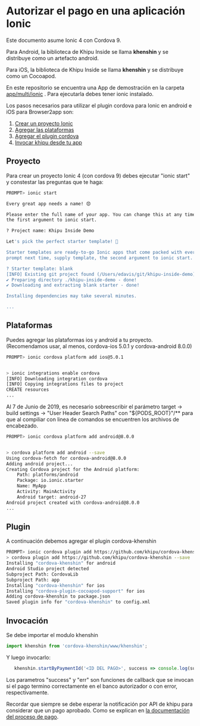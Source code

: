 # Autorizar el pago en una aplicación Ionic

Este documento asume Ionic 4 con Cordova 9.

Para Android, la biblioteca de Khipu Inside se llama **khenshin** y se distribuye como un artefacto android.

Para iOS, la biblioteca de Khipu Inside se llama **khenshin** y se distribuye como un Cocoapod.

En este repositorio se encuentra una App de demostración en la carpeta [app/multi/ionic](https://github.com/khipu/khipu-inside-demo/tree/master/app/multi/ionic) . Para ejecutarla debes tener ionic instalado.

Los pasos necesarios para utilizar el plugin cordova para Ionic en android e iOS para Browser2app son:

1. [Crear un proyecto Ionic](#proyecto)
2. [Agregar las plataformas](#plataformas)
3. [Agregar el plugin cordova](#plugin)
4. [Invocar khipu desde tu app](#invocación)

## Proyecto

Para crear un proyecto Ionic 4 (con cordova 9) debes ejecutar "ionic start" y constestar las preguntas que te haga:

```bash
PROMPT> ionic start

Every great app needs a name! 😍

Please enter the full name of your app. You can change this at any time. To bypass this prompt next time, supply name,
the first argument to ionic start.

? Project name: Khipu Inside Demo

Let's pick the perfect starter template! 💪

Starter templates are ready-to-go Ionic apps that come packed with everything you need to build your app. To bypass this
prompt next time, supply template, the second argument to ionic start.

? Starter template: blank
[INFO] Existing git project found (/Users/edavis/git/khipu-inside-demo). Git operations are disabled.
✔ Preparing directory ./khipu-inside-demo - done!
✔ Downloading and extracting blank starter - done!

Installing dependencies may take several minutes.

...
```


## Plataformas

Puedes agregar las plataformas ios y android a tu proyecto. (Recomendamos usar, al menos, cordova-ios 5.0.1 y cordova-android 8.0.0)

```bash
PROMPT> ionic cordova platform add ios@5.0.1


> ionic integrations enable cordova
[INFO] Downloading integration cordova
[INFO] Copying integrations files to project
CREATE resources
...
```

Al 7 de Junio de 2019, es necesario sobreescribir el parámetro target -> build settings -> "User Header Search Paths" con "${PODS_ROOT}"/** para que al compiliar con linea de comandos se encuentren los archivos de encabezado.


```bash
PROMPT> ionic cordova platform add android@8.0.0


> cordova platform add android --save
Using cordova-fetch for cordova-android@8.0.0
Adding android project...
Creating Cordova project for the Android platform:
	Path: platforms/android
	Package: io.ionic.starter
	Name: MyApp
	Activity: MainActivity
	Android target: android-27
Android project created with cordova-android@8.0.0
...
```

## Plugin

A continuación debemos agregar el plugin cordova-khenshin

```bash
PROMPT> ionic cordova plugin add https://github.com/khipu/cordova-khenshin 
> cordova plugin add https://github.com/khipu/cordova-khenshin --save
Installing "cordova-khenshin" for android
Android Studio project detected
Subproject Path: CordovaLib
Subproject Path: app
Installing "cordova-khenshin" for ios
Installing "cordova-plugin-cocoapod-support" for ios
Adding cordova-khenshin to package.json
Saved plugin info for "cordova-khenshin" to config.xml
```

## Invocación

Se debe importar el modulo khenshin

```typescript
import khenshin from 'cordova-khenshin/www/khenshin';
```

Y luego invocarlo:

```typescript
   khenshin.startByPaymentId('<ID DEL PAGO>', success => console.log(success), err => console.log(err));
```

Los parametros "success" y "err" son funciones de callback que se invocan si el pago termino correctamente en el banco autorizador o con error, respectivamente.

Recordar que siempre se debe esperar la notificación por API de khipu para considerar que un pago aprobado. Como se explican en [la documentación del proceso de pago](README.md).
